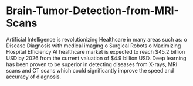 # Brain-Tumor-Detection-from-MRI-Scans
Artificial Intelligence is revolutionizing Healthcare in many areas such as:
  o Disease Diagnosis with medical imaging 
  o Surgical Robots 
  o Maximizing Hospital Efficiency
AI healthcare market is expected to reach $45.2 billion USD by 2026 from the current valuation of $4.9 billion USD. 
Deep learning has been proven to be superior in detecting diseases from X-rays, MRI scans and CT scans which could significantly improve the speed and accuracy of diagnosis.
